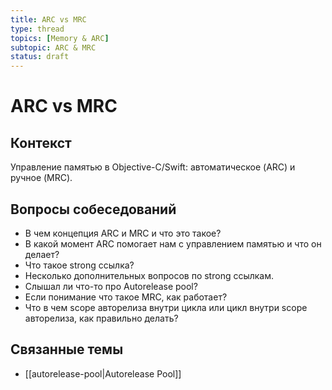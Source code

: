 ```yaml
---
title: ARC vs MRC
type: thread
topics: [Memory & ARC]
subtopic: ARC & MRC
status: draft
---
```


# ARC vs MRC

## Контекст
Управление памятью в Objective-C/Swift: автоматическое (ARC) и ручное (MRC).

## Вопросы собеседований
- В чем концепция ARC и MRC и что это такое?
- В какой момент ARC помогает нам с управлением памятью и что он делает?
- Что такое strong ссылка?
- Несколько дополнительных вопросов по strong ссылкам.
- Слышал ли что-то про Autorelease pool?
- Если понимание что такое MRC, как работает?
- Что в чем scope авторелиза внутри цикла или цикл внутри scope авторелиза, как правильно делать?

## Связанные темы
- [[autorelease-pool|Autorelease Pool]]
